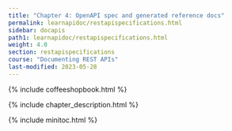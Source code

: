 ```yaml
---
title: "Chapter 4: OpenAPI spec and generated reference docs"
permalink: learnapidoc/restapispecifications.html
sidebar: docapis
path1: learnapidoc/restapispecifications.html
weight: 4.0
section: restapispecifications
course: "Documenting REST APIs"
last-modified: 2023-05-28
---
```


{% include coffeeshopbook.html %}

{% include chapter_description.html %}

{% include minitoc.html %}
